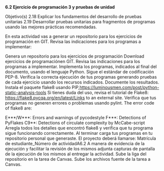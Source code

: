 **6.2 Ejercicio de programación 3 y pruebas de unidad**

Objetivo(s)
2.18 Explicar los fundamentos del desarrollo de pruebas unitarias 
2.19 Desarrollar pruebas unitarias para fragmentos de programas usando las mejores prácticas recomendadas.

En esta actividad vas a generar un repositorio para los ejercicios de programación en GIT. Revisa las indicaciones para los programas a implementar:

Genera un repositorio para los ejercicios de programación Download ejercicios de programaciónen GIT.
Revisa las indicaciones para los programas a implementar.
Implementa los programas, indicados al final del documento, usando el lenguaje Python.
Sigue el estándar de codificación PEP-8.
Verifica la correcta ejecución de tus programas generando pruebas de cada ejercicio usando los recursos indicados. Documente los resultados.
Instala el paquete flake8 usando PIP,https://luminousmen.com/post/python-static-analysis-tools 
Si tienes duda del uso, revisa el tutorial de Flake8: https://flake8.pycqa.org/en/latest/Links to an external site.
Verifica que tus programas no generen errores o problemas usando pylint.
The error code of flake8 are:

E***/W***: Errors and warnings of pycodestyle
F***: Detections of PyFlakes
C9**: Detections of circulate complexity by McCabe-script
Arregla todos los detalles que encontró flake8 y verifica que tu programa sigue funcionando correctamente.
Al terminar carga tus programas en tu repositorio personal que generaste. El proyecto deberá llamarse: Matrícula de estudiante_Número de actividadA6.2
A manera de evidencia de la ejecución y facilitar la revisión de los mismos adjunta capturas de pantalla de la ejecución de los mismos al entregar la actividad.
Sube la liga del repositorio en la tarea de Canvas. 
Sube los archivos fuente de la tarea a Canvas.
